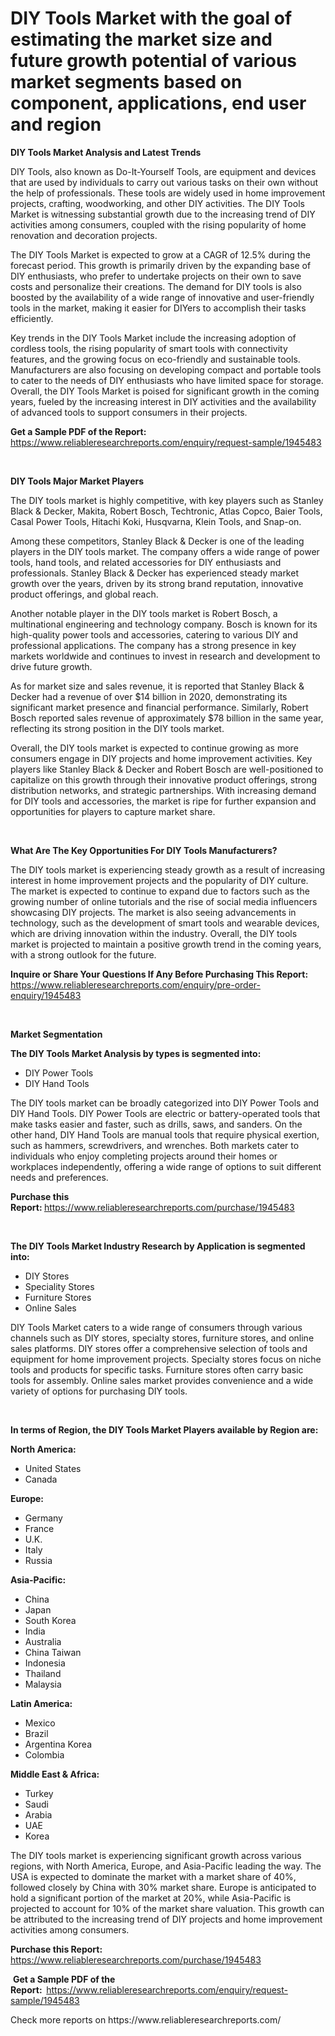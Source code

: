 <p><h1>DIY Tools Market with the goal of estimating the market size and future growth potential of various market segments based on component, applications, end user and region</h1></p><p><strong>DIY Tools Market Analysis and Latest Trends</strong></p>
<p><p>DIY Tools, also known as Do-It-Yourself Tools, are equipment and devices that are used by individuals to carry out various tasks on their own without the help of professionals. These tools are widely used in home improvement projects, crafting, woodworking, and other DIY activities. The DIY Tools Market is witnessing substantial growth due to the increasing trend of DIY activities among consumers, coupled with the rising popularity of home renovation and decoration projects.</p><p>The DIY Tools Market is expected to grow at a CAGR of 12.5% during the forecast period. This growth is primarily driven by the expanding base of DIY enthusiasts, who prefer to undertake projects on their own to save costs and personalize their creations. The demand for DIY tools is also boosted by the availability of a wide range of innovative and user-friendly tools in the market, making it easier for DIYers to accomplish their tasks efficiently.</p><p>Key trends in the DIY Tools Market include the increasing adoption of cordless tools, the rising popularity of smart tools with connectivity features, and the growing focus on eco-friendly and sustainable tools. Manufacturers are also focusing on developing compact and portable tools to cater to the needs of DIY enthusiasts who have limited space for storage. Overall, the DIY Tools Market is poised for significant growth in the coming years, fueled by the increasing interest in DIY activities and the availability of advanced tools to support consumers in their projects.</p></p>
<p><strong>Get a Sample PDF of the Report:&nbsp;</strong> <a href="https://www.reliableresearchreports.com/enquiry/request-sample/1945483">https://www.reliableresearchreports.com/enquiry/request-sample/1945483</a></p>
<p>&nbsp;</p>
<p><strong>DIY Tools Major Market Players</strong></p>
<p><p>The DIY tools market is highly competitive, with key players such as Stanley Black & Decker, Makita, Robert Bosch, Techtronic, Atlas Copco, Baier Tools, Casal Power Tools, Hitachi Koki, Husqvarna, Klein Tools, and Snap-on.</p><p>Among these competitors, Stanley Black & Decker is one of the leading players in the DIY tools market. The company offers a wide range of power tools, hand tools, and related accessories for DIY enthusiasts and professionals. Stanley Black & Decker has experienced steady market growth over the years, driven by its strong brand reputation, innovative product offerings, and global reach.</p><p>Another notable player in the DIY tools market is Robert Bosch, a multinational engineering and technology company. Bosch is known for its high-quality power tools and accessories, catering to various DIY and professional applications. The company has a strong presence in key markets worldwide and continues to invest in research and development to drive future growth.</p><p>As for market size and sales revenue, it is reported that Stanley Black & Decker had a revenue of over $14 billion in 2020, demonstrating its significant market presence and financial performance. Similarly, Robert Bosch reported sales revenue of approximately $78 billion in the same year, reflecting its strong position in the DIY tools market.</p><p>Overall, the DIY tools market is expected to continue growing as more consumers engage in DIY projects and home improvement activities. Key players like Stanley Black & Decker and Robert Bosch are well-positioned to capitalize on this growth through their innovative product offerings, strong distribution networks, and strategic partnerships. With increasing demand for DIY tools and accessories, the market is ripe for further expansion and opportunities for players to capture market share.</p></p>
<p>&nbsp;</p>
<p><strong>What Are The Key Opportunities For DIY Tools Manufacturers?</strong></p>
<p><p>The DIY tools market is experiencing steady growth as a result of increasing interest in home improvement projects and the popularity of DIY culture. The market is expected to continue to expand due to factors such as the growing number of online tutorials and the rise of social media influencers showcasing DIY projects. The market is also seeing advancements in technology, such as the development of smart tools and wearable devices, which are driving innovation within the industry. Overall, the DIY tools market is projected to maintain a positive growth trend in the coming years, with a strong outlook for the future.</p></p>
<p><strong>Inquire or Share Your Questions If Any Before Purchasing This Report:</strong> <a href="https://www.reliableresearchreports.com/enquiry/pre-order-enquiry/1945483">https://www.reliableresearchreports.com/enquiry/pre-order-enquiry/1945483</a></p>
<p>&nbsp;</p>
<p><strong>Market Segmentation</strong></p>
<p><strong>The DIY Tools Market Analysis by types is segmented into:</strong></p>
<p><ul><li>DIY Power Tools</li><li>DIY Hand Tools</li></ul></p>
<p><p>The DIY tools market can be broadly categorized into DIY Power Tools and DIY Hand Tools. DIY Power Tools are electric or battery-operated tools that make tasks easier and faster, such as drills, saws, and sanders. On the other hand, DIY Hand Tools are manual tools that require physical exertion, such as hammers, screwdrivers, and wrenches. Both markets cater to individuals who enjoy completing projects around their homes or workplaces independently, offering a wide range of options to suit different needs and preferences.</p></p>
<p><strong>Purchase this Report:&nbsp;</strong><a href="https://www.reliableresearchreports.com/purchase/1945483">https://www.reliableresearchreports.com/purchase/1945483</a></p>
<p>&nbsp;</p>
<p><strong>The DIY Tools Market Industry Research by Application is segmented into:</strong></p>
<p><ul><li>DIY Stores</li><li>Speciality Stores</li><li>Furniture Stores</li><li>Online Sales</li></ul></p>
<p><p>DIY Tools Market caters to a wide range of consumers through various channels such as DIY stores, specialty stores, furniture stores, and online sales platforms. DIY stores offer a comprehensive selection of tools and equipment for home improvement projects. Specialty stores focus on niche tools and products for specific tasks. Furniture stores often carry basic tools for assembly. Online sales market provides convenience and a wide variety of options for purchasing DIY tools.</p></p>
<p>&nbsp;</p>
<p><strong>In terms of Region, the DIY Tools Market Players available by Region are:</strong></p>
<p>
    <p> <strong> North America: </strong>
        <ul>
            <li>United States</li>
            <li>Canada</li>
        </ul>
        </p> 
    <p> <strong> Europe: </strong>
        <ul>
            <li>Germany</li>
            <li>France</li>
            <li>U.K.</li>
            <li>Italy</li>
            <li>Russia</li>
        </ul>
        </p> 
    <p> <strong> Asia-Pacific: </strong>
        <ul>
            <li>China</li>
            <li>Japan</li>
            <li>South Korea</li>
            <li>India</li>
            <li>Australia</li>
            <li>China Taiwan</li>
            <li>Indonesia</li>
            <li>Thailand</li>
            <li>Malaysia</li>
        </ul>
        </p> 
    <p> <strong> Latin America: </strong>
        <ul>
            <li>Mexico</li>
            <li>Brazil</li>
            <li>Argentina Korea</li>
            <li>Colombia</li>
        </ul>
        </p> 
    <p> <strong> Middle East & Africa: </strong>
        <ul>
            <li>Turkey</li>
            <li>Saudi</li>
            <li>Arabia</li>
            <li>UAE</li>
            <li>Korea</li>
        </ul>
    </p>
    </p>
<p><p>The DIY tools market is experiencing significant growth across various regions, with North America, Europe, and Asia-Pacific leading the way. The USA is expected to dominate the market with a market share of 40%, followed closely by China with 30% market share. Europe is anticipated to hold a significant portion of the market at 20%, while Asia-Pacific is projected to account for 10% of the market share valuation. This growth can be attributed to the increasing trend of DIY projects and home improvement activities among consumers.</p></p>
<p><strong>Purchase this Report: </strong><a href="https://www.reliableresearchreports.com/purchase/1945483">https://www.reliableresearchreports.com/purchase/1945483</a></p>
<p>&nbsp;<strong>Get a Sample PDF of the Report:&nbsp;&nbsp;</strong><a href="https://www.reliableresearchreports.com/enquiry/request-sample/1945483">https://www.reliableresearchreports.com/enquiry/request-sample/1945483</a></p>
<p><strong></strong></p>
<p>Check more reports on https://www.reliableresearchreports.com/</p>